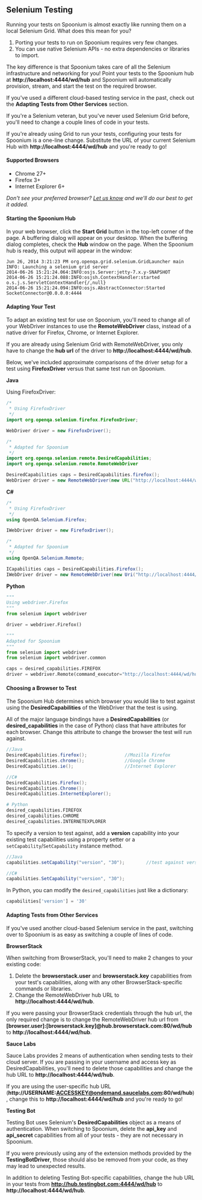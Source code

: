 ## Selenium Testing

Running your tests on Spoonium is almost exactly like running them on a local Selenium Grid. What does this mean for you?

1. Porting your tests to run on Spoonium requires very few changes.
2. You can use native Selenium APIs - no extra dependencies or libraries to import. 

The key difference is that Spoonium takes care of all the Selenium infrastructure and networking for you! Point your tests to the Spoonium hub at **http://localhost:4444/wd/hub** and Spoonium will automatically provision, stream, and start the test on the required browser.

If you've used a different cloud-based testing service in the past, check out the **Adapting Tests from Other Services** section.

If you're a Selenium veteran, but you've never used Selenium Grid before, you'll need to change a couple lines of code in your tests. 

If you're already using Grid to run your tests, configuring your tests for Spoonium is a one-line change. Substitute the URL of your current Selenium Hub with **http://localhost:4444/wd/hub** and you're ready to go!

#### Supported Browsers

- Chrome 27+ 
- Firefox 3+
- Internet Explorer 6+

*Don't see your preferred browser? [Let us know](mailto:support@spoonium.net) and we'll do our best to get it added.*

#### Starting the Spoonium Hub

In your web browser, click the **Start Grid** button in the top-left corner of the page. A buffering dialog will appear on your desktop. When the buffering dialog completes, check the **Hub** window on the page. When the Spoonium hub is ready, this output will appear in the window: 

```
Jun 26, 2014 3:21:23 PM org.openqa.grid.selenium.GridLauncher main
INFO: Launching a selenium grid server
2014-06-26 15:21:24.064:INFO:osjs.Server:jetty-7.x.y-SNAPSHOT
2014-06-26 15:21:24.088:INFO:osjsh.ContextHandler:started o.s.j.s.ServletContextHandler{/,null}
2014-06-26 15:21:24.094:INFO:osjs.AbstractConnector:Started SocketConnector@0.0.0.0:4444
```

#### Adapting Your Test

To adapt an existing test for use on Spoonium, you'll need to change all of your WebDriver instances to use the **RemoteWebDriver** class, instead of a native driver for Firefox, Chrome, or Internet Explorer. 

If you are already using Selenium Grid with RemoteWebDriver, you only have to change the **hub url** of the driver to **http://localhost:4444/wd/hub**. 

Below, we've included approximate comparisons of the driver setup for a test using **FirefoxDriver** versus that same test run on Spoonium. 

**Java**

Using FirefoxDriver:

```java
/*
 * Using FirefoxDriver
 */
import org.openqa.selenium.firefox.FirefoxDriver;

WebDriver driver = new FirefoxDriver();

/*
 * Adapted for Spoonium
 */
import org.openqa.selenium.remote.DesiredCapabilities;
import org.openqa.selenium.remote.RemoteWebDriver

DesiredCapabilities caps = DesiredCapabilities.firefox();
WebDriver driver = new RemoteWebDriver(new URL("http://localhost:4444/wd/hub"), caps);
```

**C#**

```csharp
/*
 * Using FirefoxDriver
 */
using OpenQA.Selenium.Firefox;

IWebDriver driver = new FirefoxDriver();

/*
 * Adapted for Spoonium
 */
using OpenQA.Selenium.Remote;

ICapabilities caps = DesiredCapabilities.Firefox();
IWebDriver driver = new RemoteWebDriver(new Uri("http://localhost:4444/wd/hub"), caps);
```

**Python**

```python
"""
Using webdriver.Firefox
"""
from selenium import webdriver

driver = webdriver.Firefox()

"""
Adapted for Spoonium
"""
from selenium import webdriver
from selenium import webdriver.common

caps = desired_capabilities.FIREFOX
driver = webdriver.Remote(command_executor="http://localhost:4444/wd/hub", desired_capabilities=caps)
```

#### Choosing a Browser to Test

The Spoonium Hub determines which browser you would like to test against using the **DesiredCapabilities** of the WebDriver that the test is using. 

All of the major language bindings have a **DesiredCapabilities** (or **desired_capabilities** in the case of Python) class that have attributes for each browser. Change this attribute to change the browser the test will run against.

```java	
//Java
DesiredCapabilities.firefox(); 				//Mozilla Firefox
DesiredCapabilities.chrome();				//Google Chrome
DesiredCapabilities.ie();					//Internet Explorer
```

```csharp
//C#
DesiredCapabilities.Firefox();  
DesiredCapabilities.Chrome();
DesiredCapabilities.InternetExplorer();
```

```python
# Python
desired_capabilities.FIREFOX
desired_capabilities.CHROME
desired_capabilities.INTERNETEXPLORER
```

To specify a version to test against, add a **version** capability into your existing test capabilities using a property setter or a `setCapability`/`SetCapability` instance method. 

```java
//Java
capabilities.setCapability("version", "30");		//test against version 30
```

```csharp
//C#
capabilities.SetCapability("version", "30");
```

In Python, you can modify the `desired_capabilities` just like a dictionary: 

```python
capabilities['version'] = '30'
```

#### Adapting Tests from Other Services

If you've used another cloud-based Selenium service in the past, switching over to Spoonium is as easy as switching a couple of lines of code. 

**BrowserStack**

When switching from BrowserStack, you'll need to make 2 changes to your existing code: 

1. Delete the **browserstack.user** and **browserstack.key** capabilities from your test's capabilities, along with any other BrowserStack-specific commands or libraries. 
2. Change the RemoteWebDriver hub URL to **http://localhost:4444/wd/hub**. 

If you were passing your BrowserStack credentials through the hub url, the only required change is to change the RemoteWebDriver hub url from **[browser.user]:[browserstack.key]@hub.browserstack.com:80/wd/hub** to **http://localhost:4444/wd/hub**.

**Sauce Labs**

Sauce Labs provides 2 means of authentication when sending tests to their cloud server. If you are passing in your username and access key as DesiredCapabilities, you'll need to delete those capabilities and change the hub URL to **http://localhost:4444/wd/hub**. 

If you are using the user-specific hub URL (**http://USERNAME:ACCESSKEY@ondemand.saucelabs.com:80/wd/hub**), change this to **http://localhost:4444/wd/hub** and you're ready to go!

**Testing Bot**

Testing Bot uses Selenium's **DesiredCapabilities** object as a means of authentication. When switching to Spoonium, delete the **api_key** and **api_secret** capabilities from all of your tests - they are not necessary in Spoonium.

If you were previously using any of the extension methods provided by the **TestingBotDriver**, those should also be removed from your code, as they may lead to unexpected results.

In addition to deleting Testing Bot-specific capabilities, change the hub URL in your tests from **http://hub.testingbot.com:4444/wd/hub** to **http://localhost:4444/wd/hub**.